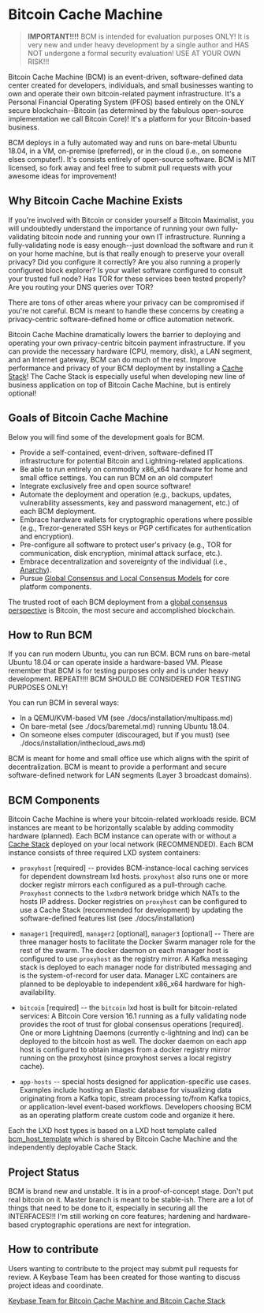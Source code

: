 
# Bitcoin Cache Machine

> **IMPORTANT!!!!**
> BCM is intended for evaluation purposes ONLY!
> It is very new and under heavy development by a single
> author and HAS NOT undergone a formal security evaluation!
> USE AT YOUR OWN RISK!!!

Bitcoin Cache Machine (BCM) is an event-driven, software-defined data center created for developers, individuals, and small businesses wanting to own and operate their own bitcoin-related payment infrastructure. It's a Personal Financial Operating System (PFOS) based entirely on the ONLY secure blockchain--Bitcoin (as determined by the fabulous open-source implementation we call Bitcoin Core)! It's a platform for your Bitcoin-based business.

BCM deploys in a fully automated way and runs on bare-metal Ubuntu 18.04, in a VM, on-premise (preferred), or in the cloud (i.e., on someone elses computer!). It's consists entirely of open-source software. BCM is MIT licensed, so fork away and feel free to submit pull requests with your awesome ideas for improvement!

## Why Bitcoin Cache Machine Exists

If you're involved with Bitcoin or consider yourself a Bitcoin Maximalist, you will undoubtedly understand the importance of running your own fully-validating bitcoin node and running your own IT infrastructure. Running a fully-validating node is easy enough--just download the software and run it on your home machine, but is that really enough to preserve your overall privacy? Did you configure it correctly? Are you also running a properly configured block explorer? Is your wallet software configured to consult your trusted full node? Has TOR for these services been tested properly? Are you routing your DNS queries over TOR?

There are tons of other areas where your privacy can be compromised if you're not careful. BCM is meant to handle these concerns by creating a privacy-centric software-defined home or office automation network.

Bitcoin Cache Machine dramatically lowers the barrier to deploying and operating your own privacy-centric bitcoin payment infrastructure. If you can provide the necessary hardware (CPU, memory, disk), a LAN segment, and an Internet gateway, BCM can do much of the rest. Improve performance and privacy of your BCM deployment by installing a [Cache Stack](https://github.com/farscapian/bcm_cachestack)! The Cache Stack is especially useful when developing new line of business application on top of Bitcoin Cache Machine, but is entirely optional!

## Goals of Bitcoin Cache Machine

Below you will find some of the development goals for BCM.

* Provide a self-contained, event-driven, software-defined IT infrastructure for potential Bitcoin and Lightning-related applications.
* Be able to run entirely on commodity x86_x64 hardware for home and small office settings. You can run BCM on an old computer!
* Integrate exclusively free and open source software!
* Automate the deployment and operation (e.g., backups, updates, vulnerability assessments, key and password management, etc.) of each BCM deployment.
* Embrace hardware wallets for cryptographic operations where possible (e.g., Trezor-generated SSH keys or PGP certificates for authentication and encryption).
* Pre-configure all software to protect user's privacy (e.g., TOR for communication, disk encryption, minimal attack surface, etc.).
* Embrace decentralization and sovereignty of the individual (i.e., [Anarchy](https://en.wikipedia.org/wiki/Anarchy)).
* Pursue [Global Consensus and Local Consensus Models](https://twitter.com/SarahJamieLewis/status/1016832509709914112) for core platform components.

The trusted root of each BCM deployment from a [global consensus perspective](https://fieldnotes.resistant.tech/dags-and-decentralization/) is Bitcoin, the most secure and accomplished blockchain.

## How to Run BCM

If you can run modern Ubuntu, you can run BCM. BCM runs on bare-metal Ubuntu 18.04 or can operate inside a hardware-based VM. Please remember that BCM is for testing purposes only and is under heavy development. REPEAT!!!! BCM SHOULD BE CONSIDERED FOR TESTING PURPOSES ONLY!

You can run BCM in several ways:

* In a QEMU/KVM-based VM (see ./docs/installation/multipass.md)
* On bare-metal (see ./docs/baremetal.md) running Ubuntu 18.04.
* On someone elses computer (discouraged, but if you must) (see ./docs/installation/inthecloud_aws.md)

BCM is meant for home and small office use which aligns with the spirit of decentralization. BCM is meant to provide a performant and secure software-defined network for LAN segments (Layer 3 broadcast domains).

## BCM Components

Bitcoin Cache Machine is where your bitcoin-related workloads reside. BCM instances are meant to be horizontally scalable by adding commodity hardware (planned). Each BCM instance can operate with or without a [Cache Stack](https://github.com/farscapian/bcm_cachestack) deployed on your local network (RECOMMENDED). Each BCM instance consists of three required LXD system containers:

* `proxyhost` [required] -- provides BCM-instance-local caching services for dependent downstream lxd hosts. `proxyhost` also runs one or more docker registr mirrors each configured as a pull-through cache. `Proxyhost` connects to the `lxdbr0` network bridge which NATs to the hosts IP address. Docker registries on `proxyhost` can be configured to use a Cache Stack (recommended for development) by updating the software-defined features list (see ./docs/installation)

* `manager1` [required], `manager2` [optional], `manager3` [optional] -- There are three manager hosts to facilitate the Docker Swarm manager role for the rest of the swarm. The docker daemon on each manager host is configured to use `proxyhost` as the registry mirror. A Kafka messaging stack is deployed to each manager node for distributed messaging and is the system-of-record for user data. Manager LXC containers are planned to be deployable to independent x86_x64 hardware for high-availability.

* `bitcoin` [required] -- the `bitcoin` lxd host is built for bitcoin-related services: A Bitcoin Core version 16.1 running as a fully validating node provides the root of trust for global consensus operations [required]. One or more Lightning Daemons (currently c-lightning and lnd) can be deployed to the bitcoin host as well. The docker daemon on each app host is configured to obtain images from a docker registry mirror running on the proxyhost (since proxyhost serves a local registry cache).

* `app-hosts` -- special hosts designed for application-specific use cases. Examples include hosting an Elastic database for visualizing data originating from a Kafka topic, stream processing to/from Kafka topics, or application-level event-based workflows. Developers choosing BCM as an operating platform create custom code and organize it here.

Each the LXD host types is based on a LXD host template called [bcm_host_template](https://github.com/farscapian/bcm_host_template) which is shared by Bitcoin Cache Machine and the independently deployable Cache Stack.

## Project Status

BCM is brand new and unstable. It is in a proof-of-concept stage. Don't put real bitcoin on it. Master branch is meant to be stable-ish. There are a lot of things that need to be done to it, especially in securing all the INTERFACES!!! I'm still working on core features; hardening and hardware-based cryptographic operations are next for integration.

## How to contribute

Users wanting to contribute to the project may submit pull requests for review. A Keybase Team has been created for those wanting to discuss project ideas and coordinate.

[Keybase Team for Bitcoin Cache Machine and Bitcoin Cache Stack](https://keybase.io/team/btccachemachine)